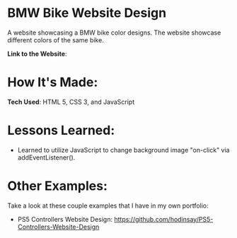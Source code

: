 # BMW Bike Website Design

A website showcasing a BMW bike color designs. The website showcase different colors of the same bike. 

**Link to the Website**: 

# How It's Made: 

**Tech Used**: HTML 5, CSS 3, and JavaScript

# Lessons Learned:

- Learned to utilize JavaScript to change background image "on-click" via addEventListener().

# Other Examples: 

Take a look at these couple examples that I have in my own portfolio:

- PS5 Controllers Website Design: https://github.com/hodinsay/PS5-Controllers-Website-Design
